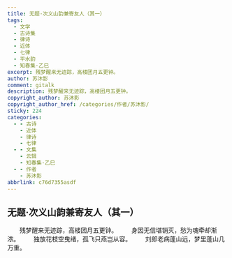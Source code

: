 ```yaml
---
title: 无题·次义山韵兼寄友人（其一）
tags:
  - 文学
  - 古诗集
  - 律诗
  - 近体
  - 七律
  - 平水韵
  - 知春集·乙巳
excerpt: 残梦醒来无迹踪，高楼团月五更钟。
author: 苏沐影
comment: gitalk
description: 残梦醒来无迹踪，高楼团月五更钟。
copyright_author: 苏沐影
copyright_author_href: /categories/作者/苏沐影/
sticky: 224
categories:
  - - 古诗
    - 近体
    - 律诗
    - 七律
  - - 文集
    - 云辑
    - 知春集·乙巳
  - - 作者
    - 苏沐影
abbrlink: c76d7355asdf
---
```

## 无题·次义山韵兼寄友人（其一）
&emsp;&emsp;残梦醒来无迹踪，高楼团月五更钟。
&emsp;&emsp;身因无信堪销灭，愁为魂牵却渐浓。
&emsp;&emsp;独放花枝空曳绪，孤飞只燕岂从容。
&emsp;&emsp;刘郎老病蓬山远，梦里蓬山几万重。
